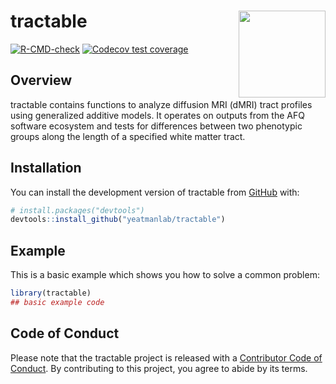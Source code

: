 
<!-- README.md is generated from README.Rmd. Please edit that file -->

# tractable <img src="man/figures/tractable_logo.png" align="right" height="139"/>

<!-- badges: start -->
<!--insert CRAN status badge -->

[![R-CMD-check](https://github.com/yeatmanlab/tractable/actions/workflows/R-CMD-check.yaml/badge.svg)](https://github.com/yeatmanlab/tractable/actions/workflows/R-CMD-check.yaml)
[![Codecov test
coverage](https://codecov.io/gh/yeatmanlab/tractable/branch/main/graph/badge.svg)](https://app.codecov.io/gh/yeatmanlab/tractable?branch=main)

<!-- badges: end -->

## Overview

tractable contains functions to analyze diffusion MRI (dMRI) tract
profiles using generalized additive models. It operates on outputs from
the AFQ software ecosystem and tests for differences between two
phenotypic groups along the length of a specified white matter tract.

## Installation

You can install the development version of tractable from
[GitHub](https://github.com/) with:

``` r
# install.packages("devtools")
devtools::install_github("yeatmanlab/tractable")
```

## Example

This is a basic example which shows you how to solve a common problem:

``` r
library(tractable)
## basic example code
```

## Code of Conduct

Please note that the tractable project is released with a [Contributor
Code of
Conduct](https://contributor-covenant.org/version/2/1/CODE_OF_CONDUCT.html).
By contributing to this project, you agree to abide by its terms.
